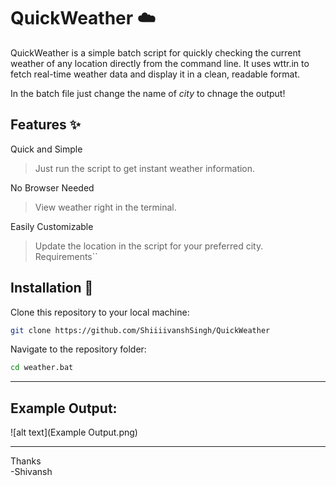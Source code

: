 # QuickWeather ☁️

QuickWeather is a simple batch script for quickly checking the current weather of any location directly from the command line. It uses wttr.in to fetch real-time weather data and display it in a clean, readable format.

In the batch file just change the name of _city_ to chnage the output!

## Features ✨

Quick and Simple 
> Just run the script to get instant weather information.

No Browser Needed 
> View weather right in the terminal.

Easily Customizable  
>  Update the location in the script for your preferred city.
Requirements``


## Installation 🔧

Clone this repository to your local machine:

```bash
git clone https://github.com/ShiiiivanshSingh/QuickWeather
```
Navigate to the repository folder:
```bash
cd weather.bat
```
--- 

## Example Output:
![alt text](Example Output.png)

---
Thanks<br> -Shivansh
